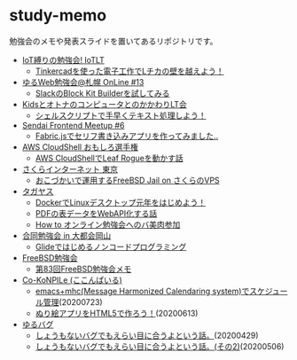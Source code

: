 # study-memo
勉強会のメモや発表スライドを置いてあるリポジトリです。

 * [IoT縛りの勉強会! IoTLT](https://iotlt.connpass.com/)
   * [Tinkercadを使った電子工作でLチカの壁を越えよう！](https://furandon-pig.github.io/study-memo/docs/iotlt/20210925/20210925.html)
 * [ゆるWeb勉強会@札幌 OnLine #13](https://mild-web-sap.connpass.com/event/214866/)
   * [SlackのBlock Kit Builderを試してみる](https://furandon-pig.github.io/study-memo/docs/mild-web-sap/20210628/20210628.html)
 * [KidsとオトナのコンピュータとのかかわりLT会](https://36tech.connpass.com/event/212874/)
   * [シェルスクリプトで手早くテキスト処理しよう！](https://furandon-pig.github.io/study-memo/docs/36tech/20210619/20210619.html)
 * [Sendai Frontend Meetup #6](https://sfeug.connpass.com/event/212239/)
   * [Fabric.jsでセリフ書き込みアプリを作ってみました..](https://furandon-pig.github.io/study-memo/docs/sfeug/20210602/20210602.html)
 * [AWS CloudShell おもしろ選手権](https://connpass.com/event/199259/)
   * [AWS CloudShellでLeaf Rogueを動かす話](https://furandon-pig.github.io/study-memo/docs/omoshiro_cloudshell/20201229.html)
 * [さくらインターネット 東京](https://sakura-tokyo.connpass.com/)
   * [おこづかいで運用するFreeBSD Jail on さくらのVPS](https://furandon-pig.github.io/study-memo/docs/sakura-tokyo/20200806.html)
 * [タガヤス](https://tagayas.connpass.com/)
   * [DockerでLinuxデスクトップ元年をはじめよう！](https://furandon-pig.github.io/study-memo/docs/tagayas/20210625/20210625.html)
   * [PDFの表データをWebAPI化する話](https://furandon-pig.github.io/study-memo/docs/tagayas/20200924.html)
   * [How to オンライン勉強会へのバ美肉参加](https://furandon-pig.github.io/study-memo/docs/tagayas/20200728.html)
 * [合同勉強会 in 大都会岡山](https://gbdaitokai.connpass.com/)
   * [Glideではじめるノンコードプログラミング](https://furandon-pig.github.io/study-memo/docs/zadrvnlt/20200725.html)
 * [FreeBSD勉強会](https://freebsdstudy.connpass.com/)
   * [第83回FreeBSD勉強会メモ](docs/FreeBSDStudy/20200625.md)
 * [Co-KoNPILe (ここんぱいる)](https://cokonpile.connpass.com/)
   * [emacs+mhc(Message Harmonized Calendaring system)でスケジュール管理](docs/cokonpile/20200723.html)(20200723)
   * [ぬり絵アプリをHTML5で作ろう！](docs/cokonpile/20200613.html)(20200613)
 * [ゆるバグ](https://yurubug.connpass.com/)
   * [しょうもないバグでもえらい目に合うよという話。](docs/yurubug/20200429.html)(20200429)
   * [しょうもないバグでもえらい目に合うよという話。(その2)](docs/yurubug/20200506.html)(20200506)
